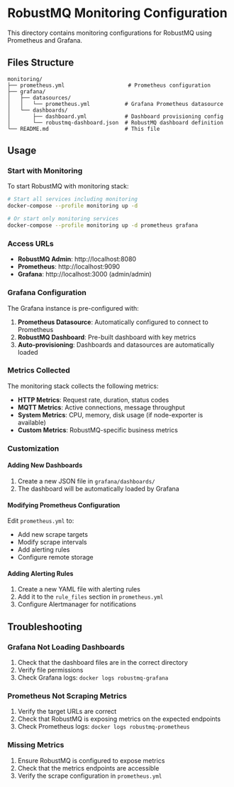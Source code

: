 # RobustMQ Monitoring Configuration

This directory contains monitoring configurations for RobustMQ using Prometheus and Grafana.

## Files Structure

```
monitoring/
├── prometheus.yml                    # Prometheus configuration
├── grafana/
│   ├── datasources/
│   │   └── prometheus.yml           # Grafana Prometheus datasource
│   └── dashboards/
│       ├── dashboard.yml            # Dashboard provisioning config
│       └── robustmq-dashboard.json  # RobustMQ dashboard definition
└── README.md                        # This file
```

## Usage

### Start with Monitoring

To start RobustMQ with monitoring stack:

```bash
# Start all services including monitoring
docker-compose --profile monitoring up -d

# Or start only monitoring services
docker-compose --profile monitoring up -d prometheus grafana
```

### Access URLs

- **RobustMQ Admin**: http://localhost:8080
- **Prometheus**: http://localhost:9090
- **Grafana**: http://localhost:3000 (admin/admin)

### Grafana Configuration

The Grafana instance is pre-configured with:

1. **Prometheus Datasource**: Automatically configured to connect to Prometheus
2. **RobustMQ Dashboard**: Pre-built dashboard with key metrics
3. **Auto-provisioning**: Dashboards and datasources are automatically loaded

### Metrics Collected

The monitoring stack collects the following metrics:

- **HTTP Metrics**: Request rate, duration, status codes
- **MQTT Metrics**: Active connections, message throughput
- **System Metrics**: CPU, memory, disk usage (if node-exporter is available)
- **Custom Metrics**: RobustMQ-specific business metrics

### Customization

#### Adding New Dashboards

1. Create a new JSON file in `grafana/dashboards/`
2. The dashboard will be automatically loaded by Grafana

#### Modifying Prometheus Configuration

Edit `prometheus.yml` to:
- Add new scrape targets
- Modify scrape intervals
- Add alerting rules
- Configure remote storage

#### Adding Alerting Rules

1. Create a new YAML file with alerting rules
2. Add it to the `rule_files` section in `prometheus.yml`
3. Configure Alertmanager for notifications

## Troubleshooting

### Grafana Not Loading Dashboards

1. Check that the dashboard files are in the correct directory
2. Verify file permissions
3. Check Grafana logs: `docker logs robustmq-grafana`

### Prometheus Not Scraping Metrics

1. Verify the target URLs are correct
2. Check that RobustMQ is exposing metrics on the expected endpoints
3. Check Prometheus logs: `docker logs robustmq-prometheus`

### Missing Metrics

1. Ensure RobustMQ is configured to expose metrics
2. Check that the metrics endpoints are accessible
3. Verify the scrape configuration in `prometheus.yml`
